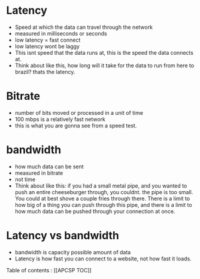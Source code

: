# Latency
* Speed at which the data can travel through the network
* measured in milliseconds or seconds
* low latency = fast connect
* low latency wont be laggy 
* This isnt speed that the data runs at, this is the speed the data connects at.
* Think about like this, how long will it take for the data to run from here to brazil? thats the latency. 

# Bitrate
* number of bits moved or processed in a unit of time
* 100 mbps is a relatively fast network
* this is what you are gonna see from a speed test. 

# bandwidth
* how much data can be sent
* measured in bitrate
* not time
* Think about like this: if you had a small metal pipe, and you wanted to push an entire cheeseburger through, you couldnt. the pipe is too small. You could at best shove a couple fries through there. There is a limit to how big of a thing you can push through this pipe, and there is a limit to how much data can be pushed through your connection at once. 

# Latency vs bandwidth 
* bandwidth is capacity possible amount of data
* Latency is how fast you can connect to a website, not how fast it loads. 


Table of contents : [[APCSP TOC]]
